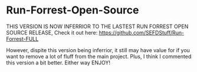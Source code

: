# Run-Forrest-Open-Source

THIS VERSION IS NOW INFERRIOR TO THE LASTEST RUN FORREST OPEN SOURCE RELEASE, Check it out here: https://github.com/SEFDStuff/Run-Forrest-FULL

However, dispite this version being inferrior, it still may have value for if you want to remove a lot of fluff from the main project. Plus, I think I commented this version a bit better. Either way ENJOY!